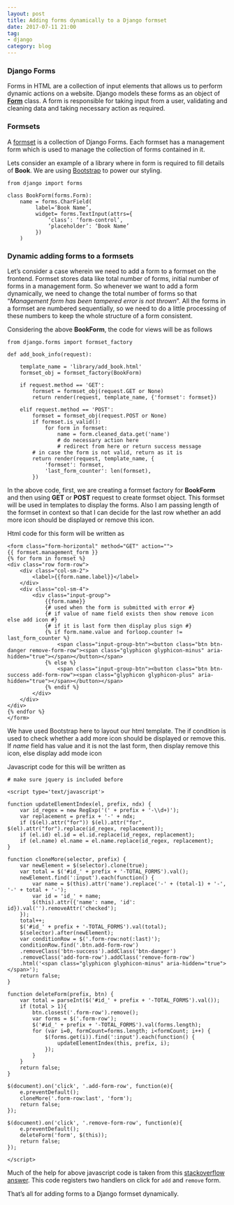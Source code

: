 ```yaml
---
layout: post
title: Adding forms dynamically to a Django formset
date: 2017-07-11 21:00
tag:
- django
category: blog
---
```


### Django Forms

Forms in HTML are a collection of input elements that allows us to perform dynamic actions on a website. Django models these forms as an object of [**Form**](https://docs.djangoproject.com/en/1.11/topics/forms/) class. A form is responsible for taking input from a user, validating and cleaning data and taking necessary action as required.

### Formsets

A [formset](https://docs.djangoproject.com/en/1.11/topics/forms/formsets/) is a collection of Django Forms. Each formset has a management form which is used to manage the collection of forms contained in it.

Lets consider an example of a library where in form is required to fill details of **Book**. We are using [Bootstrap](https://getbootstrap.com/) to power our styling.

```
from django import forms

class BookForm(forms.Form):
    name = forms.CharField(
         label=’Book Name’,
         widget= forms.TextInput(attrs={
             ‘class’: ‘form-control’,
             ‘placeholder’: ‘Book Name’
         })
    )
```

### Dynamic adding forms to a formsets

Let’s consider a case wherein we need to add a form to a formset on the frontend. Formset stores data like total number of forms, initial number of forms in a management form. So whenever we want to add a form dynamically, we need to change the total number of forms so that “*Management form has been tampered error is not thrown*”. All the forms in a formset are numbered sequentially, so we need to do a little processing of these numbers to keep the whole structure of a form consistent.

Considering the above **BookForm**, the code for views will be as follows

```
from django.forms import formset_factory

def add_book_info(request):

    template_name = 'library/add_book.html'
    formset_obj = formset_factory(BookForm)

    if request.method == 'GET':
        formset = formset_obj(request.GET or None)
        return render(request, template_name, {'formset': formset})

    elif request.method == 'POST':
        formset = formset_obj(request.POST or None)
        if formset.is_valid():
            for form in formset:
                name = form.cleaned_data.get('name')
                # do necessary action here
                # redirect from here or return success message
        # in case the form is not valid, return as it is
        return render(request, template_name, {
            'formset': formset,
            'last_form_counter': len(formset),
        })
```

In the above code, first, we are creating a formset factory for **BookForm** and then using **GET** or **POST** request to create formset object. This formset will be used in templates to display the forms. Also I am passing length of the formset in context so that I can decide for the last row whether an add more icon should be displayed or remove this icon.

Html code for this form will be written as

```
<form class="form-horizontal" method="GET" action="">
{{ formset.management_form }}
{% for form in formset %}
<div class="row form-row">
    <div class="col-sm-2">
        <label>{{form.name.label}}</label>
    </div>
    <div class="col-sm-4">
        <div class="input-group">
            {{form.name}}
            {# used when the form is submitted with error #}
            {# if value of name field exists then show remove icon else add icon #}
            {# if it is last form then display plus sign #}
            {% if form.name.value and forloop.counter != last_form_counter %}
                <span class="input-group-btn"><button class="btn btn-danger remove-form-row"><span class="glyphicon glyphicon-minus" aria-hidden="true"></span></button></span>
            {% else %}
                <span class="input-group-btn"><button class="btn btn-success add-form-row"><span class="glyphicon glyphicon-plus" aria-hidden="true"></span></button></span>
            {% endif %}
        </div>
    </div>
</div>
{% endfor %}
</form>
```

We have used Bootstrap here to layout our html template. The if condition is used to check whether a add more icon should be displayed or remove this. If *name* field has value and it is not the last form, then display remove this icon, else display add mode icon

Javascript code for this will be written as

```
# make sure jquery is included before

<script type='text/javascript'>

function updateElementIndex(el, prefix, ndx) {
    var id_regex = new RegExp('(' + prefix + '-\\d+)');
    var replacement = prefix + '-' + ndx;
    if ($(el).attr("for")) $(el).attr("for", $(el).attr("for").replace(id_regex, replacement));
    if (el.id) el.id = el.id.replace(id_regex, replacement);
    if (el.name) el.name = el.name.replace(id_regex, replacement);
}

function cloneMore(selector, prefix) {
    var newElement = $(selector).clone(true);
    var total = $('#id_' + prefix + '-TOTAL_FORMS').val();
    newElement.find(':input').each(function() {
        var name = $(this).attr('name').replace('-' + (total-1) + '-', '-' + total + '-');
        var id = 'id_' + name;
        $(this).attr({'name': name, 'id': id}).val('').removeAttr('checked');
    });
    total++;
    $('#id_' + prefix + '-TOTAL_FORMS').val(total);
    $(selector).after(newElement);
    var conditionRow = $('.form-row:not(:last)');
    conditionRow.find('.btn.add-form-row')
    .removeClass('btn-success').addClass('btn-danger')
    .removeClass('add-form-row').addClass('remove-form-row')
    .html('<span class="glyphicon glyphicon-minus" aria-hidden="true"></span>');
    return false;
}

function deleteForm(prefix, btn) {
    var total = parseInt($('#id_' + prefix + '-TOTAL_FORMS').val());
    if (total > 1){
        btn.closest('.form-row').remove();
        var forms = $('.form-row');
        $('#id_' + prefix + '-TOTAL_FORMS').val(forms.length);
        for (var i=0, formCount=forms.length; i<formCount; i++) {
            $(forms.get(i)).find(':input').each(function() {
                updateElementIndex(this, prefix, i);
            });
        }
    }
    return false;
}

$(document).on('click', '.add-form-row', function(e){
    e.preventDefault();
    cloneMore('.form-row:last', 'form');
    return false;
});

$(document).on('click', '.remove-form-row', function(e){
    e.preventDefault();
    deleteForm('form', $(this));
    return false;
});

</script>
```

Much of the help for above javascript code is taken from this [stackoverflow answer](https://stackoverflow.com/a/669982/2534102). This code registers two handlers on click for `add` and `remove` form.

That’s all for adding forms to a Django formset dynamically.

